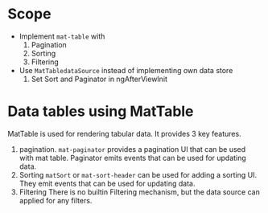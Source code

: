 # Scope
* Implement `mat-table` with 
    1. Pagination
    2. Sorting
    3. Filtering
* Use `MatTabledataSource` instead of implementing own data store
    1. Set Sort and Paginator in ngAfterViewInit
    
# Data tables using MatTable
MatTable is used for rendering tabular data.
It provides 3 key features.

1. pagination.
`mat-paginator` provides a pagination UI that can be used with mat table. Paginator emits events that can be used for updating data.
2. Sorting
`matSort` or `mat-sort-header` can be used for adding a sorting UI. They emit events that can be used for updating data.
3. Filtering
There is no builtin Filtering mechanism, but the data source can applied for any filters.